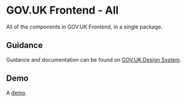 # GOV.UK Frontend - All

All of the components in GOV.UK Frontend, in a single package.

## Guidance

Guidance and documentation can be found on [GOV.UK Design System](linkgoeshere).

## Demo

A [demo](linkgoeshere).

<!--
## Installation

```
npm install --save @govuk-frontend/all
```
## Usage

Including the Sass

```
@import "@govuk-frontend/all/all";
```
-->

